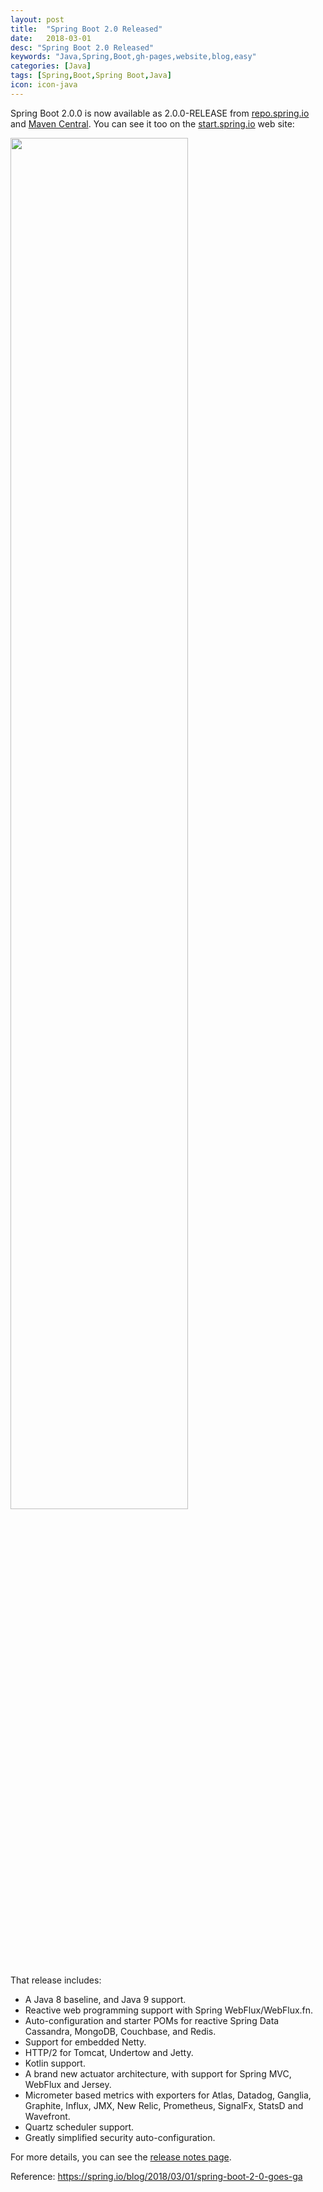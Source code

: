 ```yaml
---
layout: post
title:  "Spring Boot 2.0 Released"
date:   2018-03-01
desc: "Spring Boot 2.0 Released"
keywords: "Java,Spring,Boot,gh-pages,website,blog,easy"
categories: [Java]
tags: [Spring,Boot,Spring Boot,Java]
icon: icon-java
---
```


Spring Boot 2.0.0 is now available as 2.0.0-RELEASE from [repo.spring.io](https://repo.spring.io/release/) and [Maven Central](https://search.maven.org/#search%7Cga%7C1%7Cg%3A%22org.springframework.boot%22).
You can see it too on the [start.spring.io](https://start.spring.io/) web site:

<img src="{{ site.img_path }}/java/spring-boot-2-0-released/spring-initilizr-with-spring-boot-2-0.png" width="75%">

That release includes:

 - A Java 8 baseline, and Java 9 support.
 - Reactive web programming support with Spring WebFlux/WebFlux.fn.
 - Auto-configuration and starter POMs for reactive Spring Data Cassandra, MongoDB, Couchbase, and Redis.
 - Support for embedded Netty.
 - HTTP/2 for Tomcat, Undertow and Jetty.
 - Kotlin support.
 - A brand new actuator architecture, with support for Spring MVC, WebFlux and Jersey.
 - Micrometer based metrics with exporters for Atlas, Datadog, Ganglia, Graphite, Influx, JMX, New Relic, Prometheus, SignalFx, StatsD and Wavefront.
 - Quartz scheduler support.
 - Greatly simplified security auto-configuration.
 
For more details, you can see the [release notes page](https://github.com/spring-projects/spring-boot/wiki/Spring-Boot-2.0-Release-Notes).

Reference: https://spring.io/blog/2018/03/01/spring-boot-2-0-goes-ga

